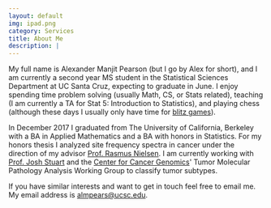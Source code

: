 ```yaml
---
layout: default
img: ipad.png
category: Services
title: About Me
description: |
---
```

My full name is Alexander Manjit Pearson (but I go by Alex for short), and I am currently a second year MS student in the Statistical Sciences Department at UC Santa Cruz, expecting to graduate in June.  I enjoy spending time problem solving (usually Math, CS, or Stats related), teaching (I am currently a TA for Stat 5: Introduction to Statistics), and playing chess (although these days I usually only have time for [blitz games](https://www.thefreedictionary.com/blitz+chess)).


In December 2017 I graduated from The University of California, Berkeley with a BA in Applied Mathematics and a BA with honors in Statistics.  For my
honors thesis I analyzed site frequency spectra in cancer under the direction of my advisor [Prof. Rasmus Nielsen](http://www.nielsenlab.org/).  I am currently working with [Prof. Josh Stuart](https://jstuart.soe.ucsc.edu/) and the [Center for Cancer Genomics](https://www.cancer.gov/about-nci/organization/ccg)' Tumor Molecular Pathology Analysis Working Group to classify tumor subtypes. 

If you have similar interests and want to get in touch feel free to email me.  My email address is [almpears@ucsc.edu](almpears@ucsc.edu).
